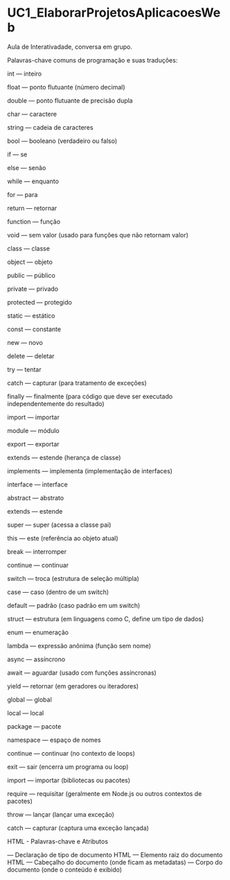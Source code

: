 # UC1_ElaborarProjetosAplicacoesWeb

Aula de Interativadade, conversa em grupo.

Palavras-chave comuns de programação e suas traduções:

int — inteiro

float — ponto flutuante (número decimal)

double — ponto flutuante de precisão dupla

char — caractere

string — cadeia de caracteres

bool — booleano (verdadeiro ou falso)

if — se

else — senão

while — enquanto

for — para

return — retornar

function — função

void — sem valor (usado para funções que não retornam valor)

class — classe

object — objeto

public — público

private — privado

protected — protegido

static — estático

const — constante

new — novo

delete — deletar

try — tentar

catch — capturar (para tratamento de exceções)

finally — finalmente (para código que deve ser executado independentemente do resultado)

import — importar

module — módulo

export — exportar

extends — estende (herança de classe)

implements — implementa (implementação de interfaces)

interface — interface

abstract — abstrato

extends — estende

super — super (acessa a classe pai)

this — este (referência ao objeto atual)

break — interromper

continue — continuar

switch — troca (estrutura de seleção múltipla)

case — caso (dentro de um switch)

default — padrão (caso padrão em um switch)

struct — estrutura (em linguagens como C, define um tipo de dados)

enum — enumeração

lambda — expressão anônima (função sem nome)

async — assíncrono

await — aguardar (usado com funções assíncronas)

yield — retornar (em geradores ou iteradores)

global — global

local — local

package — pacote

namespace — espaço de nomes

continue — continuar (no contexto de loops)

exit — sair (encerra um programa ou loop)

import — importar (bibliotecas ou pacotes)

require — requisitar (geralmente em Node.js ou outros contextos de pacotes)

throw — lançar (lançar uma exceção)

catch — capturar (captura uma exceção lançada)




HTML - Palavras-chave e Atributos
<!DOCTYPE html> — Declaração de tipo de documento HTML

<html> — Elemento raiz do documento HTML

<head> — Cabeçalho do documento (onde ficam as metadatas)

<body> — Corpo do documento (onde o conteúdo é exibido)

<title> — Título da página (exibido na aba do navegador)

<h1>, <h2>, <h3>, <h4>, <h5>, <h6> — Cabeçalhos (títulos de diferentes níveis)

<p> — Parágrafo

<a> — Link

<img> — Imagem

<ul> — Lista não ordenada

<ol> — Lista ordenada

<li> — Item de lista

<table> — Tabela

<tr> — Linha da tabela

<td> — Célula de uma tabela

<th> — Cabeçalho de uma célula de tabela

<form> — Formulário

<input> — Campo de entrada de dados (como caixa de texto, botão, etc.)

<button> — Botão

<div> — Divisão (contêiner para agrupar elementos)

<span> — Elemento em linha (geralmente usado para estilização ou agrupamento de texto)

<link> — Link para recursos externos (como folhas de estilo CSS)

<meta> — Metadados (informações sobre a página)

<script> — Script (geralmente JavaScript)

<style> — Estilos internos (CSS)

<iframe> — Inline frame (embedding de conteúdo externo)

<br> — Quebra de linha

<hr> — Linha horizontal

<footer> — Rodapé

<header> — Cabeçalho da página

<article> — Artigo

<section> — Seção

<nav> — Navegação (links de navegação)

<aside> — Conteúdo secundário (geralmente uma barra lateral)


CSS - Propriedades e Conceitos
color — Cor do texto

background-color — Cor de fundo

font-family — Família de fontes

font-size — Tamanho da fonte

font-weight — Peso da fonte (normal, negrito, etc.)

text-align — Alinhamento do texto (esquerda, centro, direita)

line-height — Altura da linha (espaçamento entre as linhas de texto)

margin — Margem (espaço fora do elemento)

padding — Preenchimento (espaço dentro do elemento)

border — Borda do elemento

width — Largura do elemento

height — Altura do elemento

display — Exibição do elemento (como block, inline, flex, grid, etc.)

position — Posição do elemento (como static, relative, absolute, fixed)

top, right, bottom, left — Distância do elemento em relação ao seu contêiner

z-index — Índice de empilhamento (controle da sobreposição de elementos)

float — Flutuar um elemento (deixa ele "flutuando" à esquerda ou direita)

clear — Controla o comportamento dos elementos flutuantes

overflow — Controle do que acontece quando o conteúdo é maior que a área do elemento (como hidden, scroll, auto)

opacity — Opacidade (transparência) do elemento

transition — Transição suave entre estados de estilo

transform — Transforma um elemento (como rotate, scale, translate, etc.)

box-shadow — Sombra em torno de um elemento

text-shadow — Sombra no texto

font-style — Estilo da fonte (como italic para itálico)

text-decoration — Decoração do texto (como underline, line-through, etc.)

visibility — Visibilidade do elemento (como visible, hidden)

flex — Flexbox (para layouts flexíveis)

grid — CSS Grid (para layouts em grade)

@media — Consultas de mídia (para criar designs responsivos)

@import — Importa uma folha de estilo externa

@keyframes — Definição de animações

border-radius — Arredondamento das bordas

box-sizing — Como o tamanho da caixa é calculado (incluindo padding e border)

text-transform — Transformação de texto (como uppercase, lowercase, capitalize)

align-items — Alinhamento de itens em um container flex

justify-content — Justificação do conteúdo em um container flex

gap — Espaço entre os itens em layouts flex ou grid

Atributos Comuns em HTML
href — Define o destino de um link (<a>)

src — Define a fonte de uma imagem ou vídeo (<img>)

alt — Texto alternativo para imagens

class — Classe do elemento (para seleção no CSS)

id — Identificador único do elemento

style — Estilo inline para um elemento

action — URL de destino de um formulário

method — Método de envio do formulário (GET ou POST)

placeholder — Texto de exemplo dentro de um campo de entrada

value — Valor de um campo de entrada ou botão

disabled — Desabilita um elemento (como um botão ou campo de formulário)

checked — Indica se um checkbox ou rádio está selecionado

Essas são algumas das palavras-chave e atributos principais no HTML e CSS. Se você tiver mais interesse em aprender sobre algum termo ou quiser uma explicação mais detalhada de algo, posso te ajudar com mais informações!